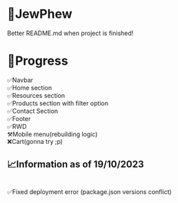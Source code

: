 # 💎JewPhew
Better README.md when project is finished!

# 🚧Progress
✅Navbar
<br>
✅Home section
<br>
✅Resources section
<br>
✅Products section with filter option
<br>
✅Contact Section
<br>
✅Footer
<br>
✅RWD
<br>
⚒️Mobile menu(rebuilding logic)
<br>
❌Cart(gonna try ;p)

## 📈Information as of 19/10/2023
<br>
✅Fixed deployment error (package.json versions conflict)